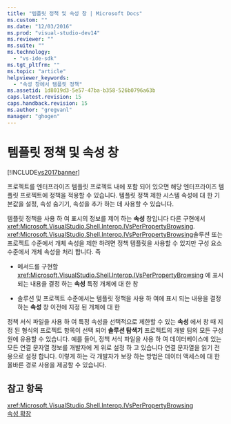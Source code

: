 ```yaml
---
title: "템플릿 정책 및 속성 창 | Microsoft Docs"
ms.custom: ""
ms.date: "12/03/2016"
ms.prod: "visual-studio-dev14"
ms.reviewer: ""
ms.suite: ""
ms.technology: 
  - "vs-ide-sdk"
ms.tgt_pltfrm: ""
ms.topic: "article"
helpviewer_keywords: 
  - "속성 창에서 템플릿 정책"
ms.assetid: 1d8019d3-5e57-47ba-b358-526b0796a63b
caps.latest.revision: 15
caps.handback.revision: 15
ms.author: "gregvanl"
manager: "ghogen"
---
```

# 템플릿 정책 및 속성 창
[!INCLUDE[vs2017banner](../../code-quality/includes/vs2017banner.md)]

프로젝트를 엔터프라이즈 템플릿 프로젝트 내에 포함 되어 있으면 해당 엔터프라이즈 템플릿 프로젝트에 정책을 적용할 수 있습니다.  템플릿 정책 제한 시스템 속성에 대 한 기본값을 설정, 속성 숨기기, 속성을 추가 하는 데 사용할 수 있습니다.  
  
 템플릿 정책을 사용 하 여 표시의 정보를 제어 하는  **속성** 창입니다 다른 구현에서 <xref:Microsoft.VisualStudio.Shell.Interop.IVsPerPropertyBrowsing>.  <xref:Microsoft.VisualStudio.Shell.Interop.IVsPerPropertyBrowsing>솔루션 또는 프로젝트 수준에서 개체 속성을 제한 하려면 정책 템플릿을 사용할 수 있지만 구성 요소 수준에서 개체 속성을 처리 합니다.  즉  
  
-   메서드를 구현할 <xref:Microsoft.VisualStudio.Shell.Interop.IVsPerPropertyBrowsing> 에 표시 되는 내용을 결정 하는  **속성** 특정 개체에 대 한 창  
  
-   솔루션 및 프로젝트 수준에서는 템플릿 정책을 사용 하 여에 표시 되는 내용을 결정 하는  **속성** 창 이전에 지정 된 개체에 대 한  
  
 정책 서식 파일을 사용 하 여 특정 속성을 선택적으로 제한할 수 있는  **속성** 에서 창 때 지정 된 형식의 프로젝트 항목이 선택 되어  **솔루션 탐색기** 프로젝트의 개발 팀의 모든 구성원에 유용할 수 있습니다.  예를 들어, 정책 서식 파일을 사용 하 여 데이터베이스에 있는 모든 연결 문자열 정보를 개발자에 게 위로 설정 하 고 있습니다 연결 문자열을 읽기 전용으로 설정 합니다.  이렇게 하는 각 개발자가 보장 하는 방법은 데이터 액세스에 대 한 올바른 경로 사용을 제공할 수 있습니다.  
  
## 참고 항목  
 <xref:Microsoft.VisualStudio.Shell.Interop.IVsPerPropertyBrowsing>   
 [속성 확장](../../extensibility/internals/extending-properties.md)